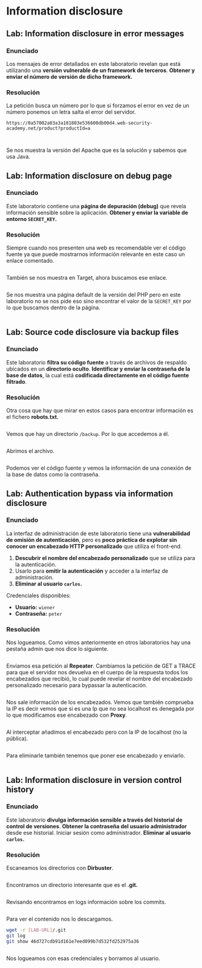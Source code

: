 # Information disclosure

## Lab: Information disclosure in error messages

### Enunciado

Los mensajes de error detallados en este laboratorio revelan que está utilizando una **versión vulnerable de un framework de terceros**. **Obtener y enviar el número de versión de dicho framework.**

### Resolución

La petición busca un número por lo que si forzamos el error en vez de un número ponemos un letra salta el error del servidor.

```
https://0a57002a03a3a181803e536600db00d4.web-security-academy.net/product?productId=a
```

<figure><img src="../../.gitbook/assets/image (1) (1) (1) (1) (1) (1) (1) (1) (1) (1) (1) (1) (1) (1) (1) (1) (1) (1) (1) (1) (1) (1) (1) (1) (1) (1) (1) (1) (1).png" alt=""><figcaption></figcaption></figure>

<figure><img src="../../.gitbook/assets/image (4) (1) (1) (1) (1) (1) (1) (1) (1) (1) (1) (1) (1) (1) (1) (1) (1) (1) (1) (1) (1) (1) (1).png" alt=""><figcaption></figcaption></figure>

Se nos muestra la versión del Apache que es la solución y sabemos que usa Java.

## Lab: Information disclosure on debug page

### Enunciado

Este laboratorio contiene una **página de depuración (debug)** que revela información sensible sobre la aplicación. **Obtener y enviar la variable de entorno `SECRET_KEY`.**

### Resolución

Siempre cuando nos presenten una web es recomendable ver el código fuente ya que puede mostrarnos información relevante en este caso un enlace comentado.

<figure><img src="../../.gitbook/assets/image (2) (1) (1) (1) (1) (1) (1) (1) (1) (1) (1) (1) (1) (1) (1) (1) (1) (1) (1) (1) (1) (1) (1) (1) (1) (1).png" alt=""><figcaption></figcaption></figure>

También se nos muestra en Target, ahora buscamos ese enlace.

<figure><img src="../../.gitbook/assets/image (3) (1) (1) (1) (1) (1) (1) (1) (1) (1) (1) (1) (1) (1) (1) (1) (1) (1) (1) (1) (1) (1) (1) (1) (1) (1).png" alt=""><figcaption></figcaption></figure>

Se nos muestra una página default de la versión del PHP pero en este laboratorio no se nos pide eso sino encontrar el valor de la `SECRET_KEY` por lo que buscamos dentro de la página.

<figure><img src="../../.gitbook/assets/image (4) (1) (1) (1) (1) (1) (1) (1) (1) (1) (1) (1) (1) (1) (1) (1) (1) (1) (1) (1) (1) (1) (1) (1).png" alt=""><figcaption></figcaption></figure>

## Lab: Source code disclosure via backup files

### Enunciado

Este laboratorio **filtra su código fuente** a través de archivos de respaldo ubicados en un **directorio oculto**. **Identificar y enviar la contraseña de la base de datos**, la cual está **codificada directamente en el código fuente filtrado**.

### Resolución

Otra cosa que hay que mirar en estos casos para encontrar información es el fichero **robots.txt.**

<figure><img src="../../.gitbook/assets/image (5) (1) (1) (1) (1) (1) (1) (1) (1) (1) (1) (1) (1) (1) (1) (1) (1) (1) (1) (1) (1) (1).png" alt=""><figcaption></figcaption></figure>

Vemos que hay un directorio `/backup`. Por lo que accedemos a él.

<figure><img src="../../.gitbook/assets/image (6) (1) (1) (1) (1) (1) (1) (1) (1) (1) (1) (1) (1) (1) (1) (1) (1) (1).png" alt=""><figcaption></figcaption></figure>

Abrimos el archivo.

<figure><img src="../../.gitbook/assets/image (7) (1) (1) (1) (1) (1) (1) (1) (1) (1) (1) (1) (1) (1) (1) (1) (1).png" alt=""><figcaption></figcaption></figure>

Podemos ver el código fuente y vemos la información de una conexión de la base de datos como la contraseña.

## Lab: Authentication bypass via information disclosure

### Enunciado

La interfaz de administración de este laboratorio tiene una **vulnerabilidad de omisión de autenticación**, pero es **poco práctica de explotar sin conocer un encabezado HTTP personalizado** que utiliza el front-end.

1. **Descubrir el nombre del encabezado personalizado** que se utiliza para la autenticación.
2. Usarlo para **omitir la autenticación** y acceder a la interfaz de administración.
3. **Eliminar al usuario `carlos`.**

Credenciales disponibles:

* **Usuario:** `wiener`
* **Contraseña:** `peter`

### Resolución

Nos logueamos. Como vimos anteriormente en otros laboratorios hay una pestaña admin que nos dice lo siguiente.

<figure><img src="../../.gitbook/assets/image (8) (1) (1) (1) (1) (1) (1) (1) (1) (1) (1) (1) (1) (1).png" alt=""><figcaption></figcaption></figure>

Enviamos esa petición al **Repeater**. Cambiamos la petición de GET a TRACE para que el servidor nos devuelva en el cuerpo de la respuesta todos los encabezados que recibió, lo cual puede revelar el nombre del encabezado personalizado necesario para bypassar la autenticación.

<figure><img src="../../.gitbook/assets/image (9) (1) (1) (1) (1) (1) (1) (1) (1) (1) (1) (1) (1).png" alt=""><figcaption></figcaption></figure>

Nos sale información de los encabezados. Vemos que también comprueba la IP es decir vemos que si es una Ip que no sea localhost es denegada por lo que modificamos ese encabezado con **Proxy**.

<figure><img src="../../.gitbook/assets/image (10) (1) (1) (1) (1) (1) (1) (1) (1) (1) (1).png" alt=""><figcaption></figcaption></figure>

Al interceptar añadimos el encabezado pero con la IP de localhost (no la pública).&#x20;

<figure><img src="../../.gitbook/assets/image (11) (1) (1) (1) (1) (1) (1) (1) (1).png" alt=""><figcaption></figcaption></figure>

Para eliminarle también tenemos que poner ese encabezado y enviarlo.

<figure><img src="../../.gitbook/assets/image (1391).png" alt=""><figcaption></figcaption></figure>

## Lab: Information disclosure in version control history

### Enunciado

Este laboratorio **divulga información sensible a través del historial de control de versiones**. **Obtener la contraseña del usuario administrador** desde ese historial. Iniciar sesión como administrador. **Eliminar al usuario `carlos`.**

### Resolución

Escaneamos los directorios con **Dirbuster**.

<figure><img src="../../.gitbook/assets/image (16) (1) (1) (1) (1).png" alt=""><figcaption></figcaption></figure>

Encontramos un directorio interesante que es el **.git.**

<figure><img src="../../.gitbook/assets/image (3) (1) (1) (1) (1) (1) (1) (1) (1) (1) (1) (1) (1) (1) (1) (1) (1) (1) (1) (1) (1) (1) (1) (1) (1).png" alt=""><figcaption></figcaption></figure>

Revisando encontramos en logs información sobre los commits.

<figure><img src="../../.gitbook/assets/image (2) (1) (1) (1) (1) (1) (1) (1) (1) (1) (1) (1) (1) (1) (1) (1) (1) (1) (1) (1) (1) (1) (1) (1) (1).png" alt=""><figcaption></figcaption></figure>

Para ver el contenido nos lo descargamos.

```bash
wget -r [LAB-URL]/.git
git log
git show 46d727cdb91d161e7eed099b7d532fd252975a36
```

<figure><img src="../../.gitbook/assets/image (15) (1) (1) (1) (1).png" alt=""><figcaption></figcaption></figure>

Nos logueamos con esas credenciales y borramos al usuario.

<figure><img src="../../.gitbook/assets/image (1390).png" alt=""><figcaption></figcaption></figure>
